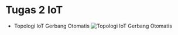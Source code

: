 # Tugas 2 IoT
- Topologi IoT Gerbang Otomatis
![Topologi IoT Gerbang Otomatis](https://github.com/AnggaMarcelio/Tugas-IoT-1/assets/115083405/84352860-9ce4-48c9-a3f6-a93e2a34c3d6)
